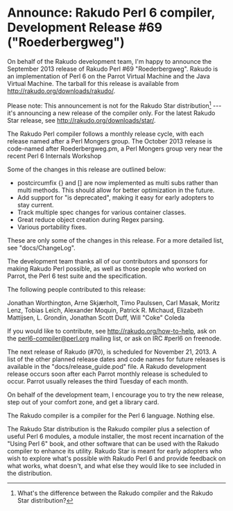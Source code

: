 # Announce: Rakudo Perl 6 compiler, Development Release #69 ("Roederbergweg")

On behalf of the Rakudo development team, I'm happy to announce the
September 2013 release of Rakudo Perl #69 "Roederbergweg". Rakudo is an
implementation of Perl 6 on the Parrot Virtual Machine and the Java Virtual
Machine. The tarball for this release is available from
<http://rakudo.org/downloads/rakudo/>.

Please note: This announcement is not for the Rakudo Star
distribution[^1] --- it's announcing a new release of the compiler
only.  For the latest Rakudo Star release, see
<http://rakudo.org/downloads/star/>.

The Rakudo Perl compiler follows a monthly release cycle, with each
release named after a Perl Mongers group. The October 2013 release is
code-named after Roederbergweg.pm, a Perl Mongers group very near the recent
Perl 6 Internals Workshop

Some of the changes in this release are outlined below:

+ postcircumfix {} and [] are now implemented as multi subs rather than
  multi methods.  This should allow for better optimization in the future.
+ Add support for "is deprecated", making it easy for early adopters
  to stay current.
+ Track multiple spec changes for various container classes.
+ Great reduce object creation during Regex parsing.
+ Various portability fixes.

These are only some of the changes in this release. For a more
detailed list, see "docs/ChangeLog".

The development team thanks all of our contributors and sponsors for
making Rakudo Perl possible, as well as those people who worked on
Parrot, the Perl 6 test suite and the specification.

The following people contributed to this release:

Jonathan Worthington, Arne Skjærholt, Timo Paulssen, Carl Masak, Moritz Lenz, Tobias Leich, Alexander Moquin, Patrick R. Michaud, Elizabeth Mattijsen, L. Grondin, Jonathan Scott Duff, Will "Coke" Coleda

If you would like to contribute, see <http://rakudo.org/how-to-help>,
ask on the <perl6-compiler@perl.org> mailing list, or ask on IRC
\#perl6 on freenode.

The next release of Rakudo (#70), is scheduled for November 21, 2013.
A list of the other planned release dates and code names for future
releases is available in the "docs/release_guide.pod" file. A Rakudo
development release occurs soon after each Parrot monthly release is
scheduled to occur.  Parrot usually releases the third Tuesday of
each month.

On behalf of the development team, I encourage you to try the new release,
step out of your comfort zone, and get a library card.

[^1]: What's the difference between the Rakudo compiler and the Rakudo
Star distribution?

The Rakudo compiler is a compiler for the Perl 6 language.
Nothing else.

The Rakudo Star distribution is the Rakudo compiler plus a selection
of useful Perl 6 modules, a module installer, the most recent
incarnation of the "Using Perl 6" book, and other software that can
be used with the Rakudo compiler to enhance its utility.  Rakudo Star
is meant for early adopters who wish to explore what's possible with
Rakudo Perl 6 and provide feedback on what works, what doesn't, and
what else they would like to see included in the distribution.
